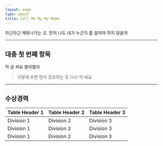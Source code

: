 ```yaml
---
layout: page
type: about
title: Call Me By My Name
---  
```

   
   
   
   
   
   
차근차근 채워나가는 곳. 먼저 나도 내가 누군지 좀 알아야 하지 않을까
   
---
   
## 대충 첫 번째 항목
   
막 글 써요 블라블라
> 이렇게 쓰면 먼가 강조하는 듯
다시 막 써요
   
---
   
## 수상경력
   
| Table Header 1 | Table Header 2 | Table Header 3 |
| --- | --- | --- |
| Division 1 | Division 2 | Division 3 |
| Division 1 | Division 2 | Division 3 |
| Division 1 | Division 2 | Division 3 |
